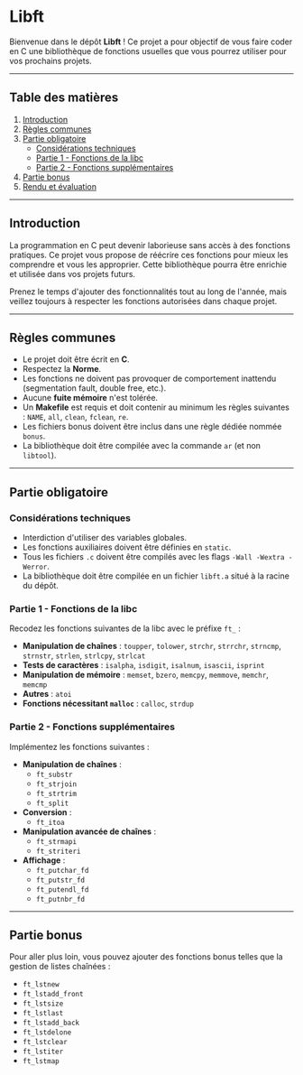 # Libft

Bienvenue dans le dépôt **Libft** ! Ce projet a pour objectif de vous faire coder en C une bibliothèque de fonctions usuelles que vous pourrez utiliser pour vos prochains projets.

---

## Table des matières

1. [Introduction](#introduction)
2. [Règles communes](#règles-communes)
3. [Partie obligatoire](#partie-obligatoire)
   - [Considérations techniques](#considérations-techniques)
   - [Partie 1 - Fonctions de la libc](#partie-1---fonctions-de-la-libc)
   - [Partie 2 - Fonctions supplémentaires](#partie-2---fonctions-supplémentaires)
4. [Partie bonus](#partie-bonus)
5. [Rendu et évaluation](#rendu-et-évaluation)

---

## Introduction

La programmation en C peut devenir laborieuse sans accès à des fonctions pratiques. Ce projet vous propose de réécrire ces fonctions pour mieux les comprendre et vous les approprier. Cette bibliothèque pourra être enrichie et utilisée dans vos projets futurs.

Prenez le temps d'ajouter des fonctionnalités tout au long de l'année, mais veillez toujours à respecter les fonctions autorisées dans chaque projet.

---

## Règles communes

- Le projet doit être écrit en **C**.
- Respectez la **Norme**.
- Les fonctions ne doivent pas provoquer de comportement inattendu (segmentation fault, double free, etc.).
- Aucune **fuite mémoire** n'est tolérée.
- Un **Makefile** est requis et doit contenir au minimum les règles suivantes : `NAME`, `all`, `clean`, `fclean`, `re`.
- Les fichiers bonus doivent être inclus dans une règle dédiée nommée `bonus`.
- La bibliothèque doit être compilée avec la commande `ar` (et non `libtool`).

---

## Partie obligatoire

### Considérations techniques

- Interdiction d'utiliser des variables globales.
- Les fonctions auxiliaires doivent être définies en `static`.
- Tous les fichiers `.c` doivent être compilés avec les flags `-Wall -Wextra -Werror`.
- La bibliothèque doit être compilée en un fichier `libft.a` situé à la racine du dépôt.

### Partie 1 - Fonctions de la libc

Recodez les fonctions suivantes de la libc avec le préfixe `ft_` :

- **Manipulation de chaînes** : `toupper`, `tolower`, `strchr`, `strrchr`, `strncmp`, `strnstr`, `strlen`, `strlcpy`, `strlcat`
- **Tests de caractères** : `isalpha`, `isdigit`, `isalnum`, `isascii`, `isprint`
- **Manipulation de mémoire** : `memset`, `bzero`, `memcpy`, `memmove`, `memchr`, `memcmp`
- **Autres** : `atoi`
- **Fonctions nécessitant `malloc`** : `calloc`, `strdup`

### Partie 2 - Fonctions supplémentaires

Implémentez les fonctions suivantes :

- **Manipulation de chaînes** :
  - `ft_substr`
  - `ft_strjoin`
  - `ft_strtrim`
  - `ft_split`
- **Conversion** :
  - `ft_itoa`
- **Manipulation avancée de chaînes** :
  - `ft_strmapi`
  - `ft_striteri`
- **Affichage** :
  - `ft_putchar_fd`
  - `ft_putstr_fd`
  - `ft_putendl_fd`
  - `ft_putnbr_fd`

---

## Partie bonus

Pour aller plus loin, vous pouvez ajouter des fonctions bonus telles que la gestion de listes chaînées :

- `ft_lstnew`
- `ft_lstadd_front`
- `ft_lstsize`
- `ft_lstlast`
- `ft_lstadd_back`
- `ft_lstdelone`
- `ft_lstclear`
- `ft_lstiter`
- `ft_lstmap`

